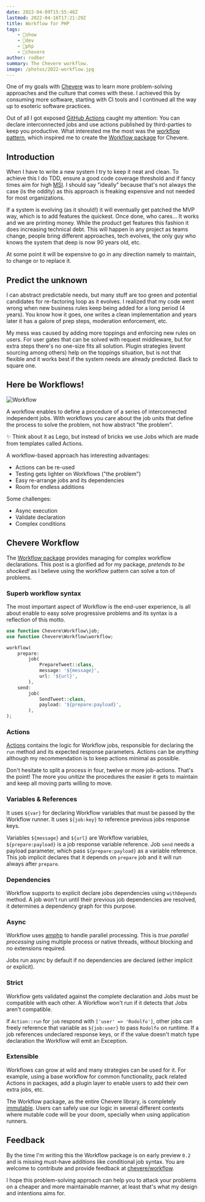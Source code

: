 ```yaml
---
date: 2022-04-09T15:55:48Z
lastmod: 2022-04-16T17:21:29Z
title: Workflow for PHP
tags:
    - 🤯show
    - 🔬dev
    - 🐘php
    - 🥑chevere
author: rodber
summary: The Chevere workflow.
image: /photos/2022-workflow.jpg
---
```


One of my goals with [Chevere](https://chevere.org) was to learn more problem-solving approaches and the culture that comes with these. I achieved this by consuming more software, starting with CI tools and I continued all the way up to esoteric software practices.

Out of all I got exposed [GitHub Actions](https://github.com/features/actions) caught my attention: You can declare interconnected jobs and use actions published by third-parties to keep you productive. What interested me the most was the [workflow pattern](https://en.wikipedia.org/wiki/Workflow_pattern), which inspired me to create the [Workflow package](https://chevere.org/packages/workflow) for Chevere.

## Introduction

When I have to write a new system I try to keep it neat and clean. To achieve this I do TDD, ensure a good code coverage threshold and if fancy times aim for high [MSI](https://en.wikipedia.org/wiki/Mutation_testing). I should say "ideally" because that's not always the case (is the oddity) as this approach is freaking expensive and not needed for most organizations.

If a system is evolving (as it should!) it will eventually get patched the MVP way, which is to add features the quickest. Once done, who cares... It works and we are printing money. While the product get features this fashion it does increasing technical debt. This will happen in any project as teams change, people bring different approaches, tech evolves, the only guy who knows the system that deep is now 90 years old, etc.

At some point it will be expensive to go in any direction namely to maintain, to change or to replace it.

## Predict the unknown

I can abstract predictable needs, but many stuff are too green and potential candidates for re-factoring loop as it evolves. I realized that my code went wrong when new business rules keep being added for a long period (4 years). You know how it goes, one writes a clean implementation and years later it has a galore of prep steps, moderation enforcement, etc.

My mess was caused by adding more toppings and enforcing new rules on users. For user gates that can be solved with request middleware, but for extra steps there's no one-size fits all solution. Plugin strategies (event sourcing among others) help on the toppings situation, but is not that flexible and it works best if the system needs are already predicted. Back to square one.

## Here be Workflows!

![Workflow](/logos/chevere/packages/workflow/workflow-social-alt.svg)

A workflow enables to define a procedure of a series of interconnected independent jobs. With workflows you care about the job units that define the process to solve the problem, not how abstract "the problem".

✨ Think about it as Lego, but instead of bricks we use Jobs which are made from templates called Actions.

A workflow-based approach has interesting advantages:

* Actions can be re-used
* Testing gets lighter on Workflows ("the problem")
* Easy re-arrange jobs and its dependencies
* Room for endless additions

Some challenges:

* Async execution
* Validate declaration
* Complex conditions

## Chevere Workflow

The [Workflow package](https://chevere.org/packages/workflow) provides managing for complex workflow declarations.  This post is a glorified ad for my package, _pretends to be shocked!_ as I believe using the workflow pattern can solve a ton of problems.

### Superb workflow syntax

The most important aspect of Workflow is the end-user experience, is all about enable to easy solve progressive problems and its syntax is a reflection of this motto.

```php
use function Chevere\Workflow\job;
use function Chevere\Workflow\workflow;

workflow(
    prepare:
        job(
            PrepareTweet::class,
            message: '${message}',
            url: '${url}',
        ),
    send:
        job(
            SendTweet::class,
            payload: '${prepare:payload}',
        ),
);
```

### Actions

[Actions](https://chevere.org/library/action) contains the logic for Workflow jobs, responsible for declaring the `run` method and its expected response parameters. Actions can be _anything_ although my recommendation is to keep actions minimal as possible.

Don't hesitate to split a process in four, twelve or more job-actions. That's the point! The more you _unitize_ the procedures the easier it gets to maintain and keep all moving parts willing to move.

### Variables & References

It uses `${var}` for declaring Workflow variables that must be passed by the Workflow runner. It uses `${job:key}` to reference previous jobs response keys.

Variables `${message}` and `${url}` are Workflow variables, `${prepare:payload}` is a job response variable reference. Job `send` needs a payload parameter, which pass `${prepare:payload}` as a variable reference. This job implicit declares that it depends on `prepare` job and it will run always after `prepare`.

### Dependencies

Workflow supports to explicit declare jobs dependencies using `withDepends` method. A job won't run until their previous job dependencies are resolved, it determines a dependency graph for this purpose.

### Async

Workflow uses [amphp](https://amphp.org/) to handle parallel processing. This is _true parallel processing_ using multiple process or native threads, without blocking and no extensions required.

Jobs run async by default if no dependencies are declared (either implicit or explicit).

### Strict

Workflow gets validated against the complete declaration and Jobs must be compatible with each other. A Workflow won't run if it detects that Jobs aren't compatible.

If `Action::run` for `job` respond with `['user' => 'Rodolfo']`, other jobs can freely reference that variable as `${job:user}` to pass `Rodolfo` on runtime. If a job references undeclared response keys, or if the value doesn't match type declaration the Workflow will emit an Exception.

### Extensible

Workflows can grow at wild and many strategies can be used for it. For example, using a base workflow for common functionality, pack related Actions in packages, add a plugin layer to enable users to add their own extra jobs, etc.

The Workflow package, as the entire Chevere library, is completely [immutable](https://chevere.org/developer/standard/immutability.html). Users can safely use our logic in several different contexts where mutable code will be your doom, specially when using application runners.

## Feedback

By the time I'm writing this the Workflow package is on early preview `0.2` and is missing must-have additions like conditional job syntax. You are welcome to contribute and provide feedback at [chevere/workflow](https://github.com/chevere/workflow).

I hope this problem-solving approach can help you to attack your problems on a cheaper and more maintainable manner, at least that's what my design and intentions aims for.
